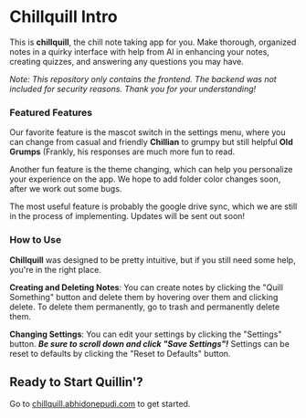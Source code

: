 # Chillquill Intro
This is **chillquill**, the chill note taking app for you. Make thorough, organized notes in a quirky interface with help from AI in enhancing your notes, creating quizzes, and answering any questions you may have.

*Note: This repository only contains the frontend. The backend was not included for security reasons. Thank you for your understanding!* 

### Featured Features
Our favorite feature is the mascot switch in the settings menu, where you can change from casual and friendly **Chillian** to grumpy but still helpful **Old Grumps** (Frankly, his responses are much more fun to read.

Another fun feature is the theme changing, which can help you personalize your experience on the app. We hope to add folder color changes soon, after we work out some bugs.

The most useful feature is probably the google drive sync, which we are still in the process of implementing. Updates will be sent out soon!

### How to Use
**Chillquill** was designed to be pretty intuitive, but if you still need some help, you're in the right place.

**Creating and Deleting Notes**: You can create notes by clicking the "Quill Something" button and delete them by hovering over them and clicking delete. To delete them permanently, go to trash and permanently delete them.

**Changing Settings**: You can edit your settings by clicking the "Settings" button. _**Be sure to scroll down and click "Save Settings"!**_ Settings can be reset to defaults by clicking the "Reset to Defaults" button.

## Ready to Start Quillin'?
Go to [chillquill.abhidonepudi.com](https://chillquill.abhidonepudi.com) to get started.
